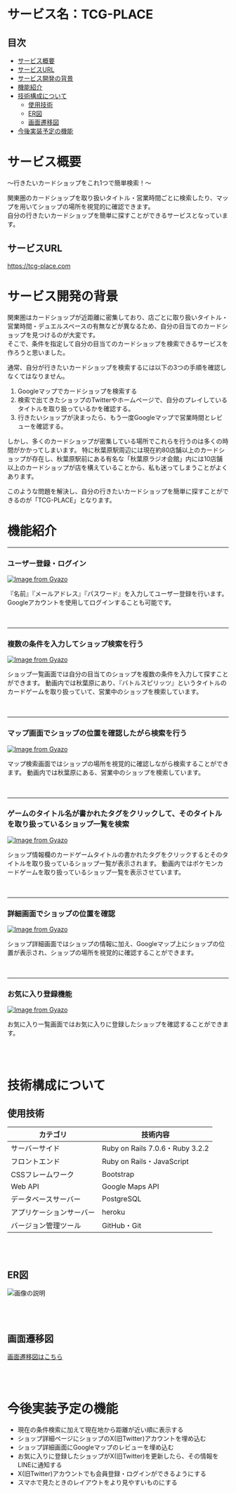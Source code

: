 # サービス名：TCG-PLACE

## 目次
- [サービス概要](#サービス概要)
- [サービスURL](#サービスurl)
- [サービス開発の背景](#サービス開発の背景)
- [機能紹介](#機能紹介)
- [技術構成について](#技術構成について)
  - [使用技術](#使用技術)
  - [ER図](#er図)
  - [画面遷移図](#画面遷移図)
- [今後実装予定の機能](#今後実装予定の機能)





# サービス概要
〜行きたいカードショップをこれ1つで簡単検索！〜

関東圏のカードショップを取り扱いタイトル・営業時間ごとに検索したり、マップを用いてショップの場所を視覚的に確認できます。<br>
自分の行きたいカードショップを簡単に探すことができるサービスとなっています。<br>

## サービスURL
https://tcg-place.com

# サービス開発の背景
関東圏はカードショップが近距離に密集しており、店ごとに取り扱いタイトル・営業時間・デュエルスペースの有無などが異なるため、自分の目当てのカードショップを見つけるのが大変です。<br>
そこで、条件を指定して自分の目当てのカードショップを検索できるサービスを作ろうと思いました。<br>

通常、自分が行きたいカードショップを検索するには以下の3つの手順を確認しなくてはなりません。

1. Googleマップでカードショップを検索する
2. 検索で出てきたショップのTwitterやホームページで、自分のプレイしているタイトルを取り扱っているかを確認する。
3. 行きたいショップが決まったら、もう一度Googleマップで営業時間とレビューを確認する。

しかし、多くのカードショップが密集している場所でこれらを行うのは多くの時間がかかってしまいます。
特に秋葉原駅周辺には現在約80店舗以上のカードショップが存在し、秋葉原駅前にある有名な「秋葉原ラジオ会館」内には10店舗以上のカードショップが店を構えていることから、私も迷ってしまうことがよくあります。

このような問題を解決し、自分の行きたいカードショップを簡単に探すことができるのが「TCG-PLACE」となります。


# 機能紹介


---

### ユーザー登録・ログイン

[![Image from Gyazo](https://i.gyazo.com/f654aea6050aa4e66380a93686a12781.gif)](https://gyazo.com/f654aea6050aa4e66380a93686a12781)

『名前』『メールアドレス』『パスワード』を入力してユーザー登録を行います。
Googleアカウントを使用してログインすることも可能です。
<br>
<br>
<br>

---

### 複数の条件を入力してショップ検索を行う

[![Image from Gyazo](https://i.gyazo.com/2ab62e3f6f8c19c46e52433e29ea22d0.gif)](https://gyazo.com/2ab62e3f6f8c19c46e52433e29ea22d0)

ショップ一覧画面では自分の目当てのショップを複数の条件を入力して探すことができます。
動画内では秋葉原にあり、『バトルスピリッツ』というタイトルのカードゲームを取り扱っていて、営業中のショップを検索しています。
<br>
<br>
<br>

---

### マップ画面でショップの位置を確認したがら検索を行う

[![Image from Gyazo](https://i.gyazo.com/0584995bd663dfad9f30e64f16f7e174.gif)](https://gyazo.com/0584995bd663dfad9f30e64f16f7e174)

マップ検索画面ではショップの場所を視覚的に確認しながら検索することができます。
動画内では秋葉原にある、営業中のショップを検索しています。
<br>
<br>
<br>

---

### ゲームのタイトル名が書かれたタグをクリックして、そのタイトルを取り扱っているショップ一覧を検索

[![Image from Gyazo](https://i.gyazo.com/b8b52f4e4f373e069dc71b57e0ba5c26.gif)](https://gyazo.com/b8b52f4e4f373e069dc71b57e0ba5c26)

ショップ情報欄のカードゲームタイトルの書かれたタグをクリックするとそのタイトルを取り扱っているショップ一覧が表示されます。
動画内ではポケモンカードゲームを取り扱っているショップ一覧を表示させています。
<br>
<br>
<br>

---

### 詳細画面でショップの位置を確認

[![Image from Gyazo](https://i.gyazo.com/a4e97458fe7e56af273bda64cad2486f.png)](https://gyazo.com/a4e97458fe7e56af273bda64cad2486f)

ショップ詳細画面ではショップの情報に加え、Googleマップ上にショップの位置が表示され、ショップの場所を視覚的に確認することができます。
<br>
<br>
<br>

---

### お気に入り登録機能

[![Image from Gyazo](https://i.gyazo.com/4f486f77d15e271e500b362bead3025c.png)](https://gyazo.com/4f486f77d15e271e500b362bead3025c)

お気に入り一覧画面ではお気に入りに登録したショップを確認することができます。

<br>
<br>



# 技術構成について
## 使用技術

| カテゴリ             | 技術内容                                       |
|---------------------|-----------------------------------------------|
| サーバーサイド        | Ruby on Rails 7.0.6・Ruby 3.2.2                |
| フロントエンド        | Ruby on Rails・JavaScript                      |
| CSSフレームワーク      | Bootstrap                                   |
| Web API             | Google Maps API  |
| データベースサーバー   | PostgreSQL                                    |
| アプリケーションサーバー | heroku                                       |
| バージョン管理ツール    | GitHub・Git             

<br>
<br>

## ER図
![画像の説明](https://i.gyazo.com/4540d3a0b43f9d5bc7a1ebd7f25ccef1.png)


<br>
<br>

## 画面遷移図
[画面遷移図はこちら](https://www.figma.com/design/KBr222jA9TaSoyXuFKEBjE/TCG-PLACE%E7%94%BB%E9%9D%A2%E9%81%B7%E7%A7%BB%E5%9B%B3?node-id=0-1&t=vJUAc6nxlJd1rSOZ-1)

<br>
<br>

# 今後実装予定の機能

* 現在の条件検索に加えて現在地から距離が近い順に表示する
* ショップ詳細ページにショップのX(旧Twitter)アカウントを埋め込む
* ショップ詳細画面にGoogleマップのレビューを埋め込む
* お気に入りに登録したショップがX(旧Twitter)を更新したら、その情報をLINEに通知する
* X(旧Twitter)アカウントでも会員登録・ログインができるようにする
* スマホで見たときのレイアウトをより見やすいものにする




